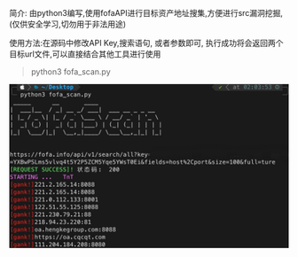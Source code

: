 简介: 由python3编写,使用fofaAPI进行目标资产地址搜集,方便进行src漏洞挖掘,(仅供安全学习,切勿用于非法用途)

使用方法:在源码中修改API Key,搜索语句, 或者参数即可, 执行成功将会返回两个目标url文件,可以直接结合其他工具进行使用

> python3 fofa_scan.py
<img src="demo1.jpg">

